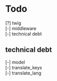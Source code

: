 # Todo

[?] twig  
[-] middleware  
[-] technical debt  

## technical debt

[-] model  
    [-] translate_keys  
    [-] translate_lang  
